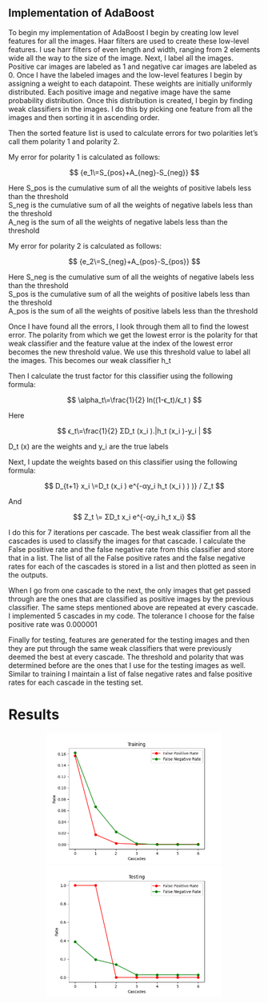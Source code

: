 ## Implementation of AdaBoost

To begin my implementation of AdaBoost I begin by creating low level features for all the images. Haar filters are used to create these low-level features. I use harr filters of even length and width, ranging from 2 elements wide all the way to the size of the image. 
Next, I label all the images. Positive car images are labeled as 1 and negative car images are labeled as 0.
Once I have the labeled images and the low-level features I begin by assigning a weight to each datapoint. These weights are initially uniformly distributed. Each positive image and negative image have the same probability distribution. 
Once this distribution is created, I begin by finding weak classifiers in the images. I do this by picking one feature from all the images and then sorting it in ascending order. 

Then the sorted feature list is used to calculate errors for two polarities let’s call them polarity 1 and polarity 2.

My error for polarity 1 is calculated as follows:

$$
{e_1\=S_{pos}+A_{neg}-S_{neg}}
$$

Here S_pos is the cumulative sum of all the weights of positive labels less than the threshold  
S_neg is the cumulative sum of all the weights of negative labels less than the threshold  
A_neg is the sum of all the weights of negative labels less than the threshold  

My error for polarity 2 is calculated as follows:

$$
{e_2\=S_{neg}+A_{pos}-S_{pos}}
$$

Here S_neg is the cumulative sum of all the weights of negative labels less than the threshold  
S_pos is the cumulative sum of all the weights of positive labels less than the threshold  
A_pos is the sum of all the weights of positive labels less than the threshold  

Once I have found all the errors, I look through them all to find the lowest error. The polarity from which we get the lowest error is the polarity for that weak classifier and the feature value at the index of the lowest error becomes the new threshold value. We use this threshold value to label all the images. This becomes our weak classifier h_t

Then I calculate the trust factor for this classifier using the following formula:

$$
\alpha_t\=\frac{1}{2} ln⁡((1-ϵ_t)/ϵ_t )
$$

Here  

$$
ϵ_t\=\frac{1}{2} ΣD_t (x_i ).|h_t (x_i )-y_i |
$$  

D_t (x) are the weights and y_i are the true labels  

Next, I update the weights based on this classifier using the following formula:

$$
D_{t+1} x_i \=D_t (x_i ) e^{-αy_i h_t (x_i ) ) )} / Z_t
$$

And

$$
Z_t \= ΣD_t x_i e^{-αy_i h_t x_i}
$$

I do this for 7 iterations per cascade. The best weak classifier from all the cascades is used to classify the images for that cascade.
I calculate the False positive rate and the false negative rate from this classifier and store that in a list. 
The list of all the False positive rates and the false negative rates for each of the cascades is stored in a list and then plotted as seen in the outputs.

When I go from one cascade to the next, the only images that get passed through are the ones that are classified as positive images by the previous classifier. The same steps mentioned above are repeated at every cascade. I implemented 5 cascades in my code. The tolerance I choose for the false positive rate was 0.000001

Finally for testing, features are generated for the testing images and then they are put through the same weak classifiers that were previously deemed the best at every cascade. The threshold and polarity that was determined before are the ones that I use for the testing images as well. Similar to training I maintain a list of false negative rates and false positive rates for each cascade in the testing set.

# Results

<p align="center">
  <img src="https://github.com/KabirBatra06/Car_detection_using_cascaded_ADAboost/blob/main/ada_plot.png" width="350" title="img1">
  <img src="https://github.com/KabirBatra06/Car_detection_using_cascaded_ADAboost/blob/main/ada_plot_test.png" width="350" title="img1">
</p>
